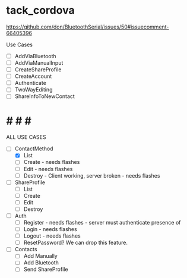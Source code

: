 # tack_cordova


https://github.com/don/BluetoothSerial/issues/50#issuecomment-66405396

Use Cases
- [ ] AddViaBluetooth
- [ ] AddViaManualInput
- [ ] CreateShareProfile
- [ ] CreateAccount
- [ ] Authenticate
- [ ] TwoWayEditing
- [ ] ShareInfoToNewContact

# # # # #

ALL USE CASES

- [ ] ContactMethod
  - [X] List
  - [ ] Create - needs flashes
  - [ ] Edit - needs flashes
  - [ ] Destroy - Client working, server broken - needs flashes

- [ ] ShareProfile
  - [ ] List
  - [ ] Create
  - [ ] Edit
  - [ ] Destroy

- [ ] Auth
  - [ ] Register - needs flashes - server must authenticate presence of
  - [ ] Login - needs flashes
  - [ ] Logout - needs flashes
  - [ ] ResetPassword? We can drop this feature.

- [ ] Contacts
  - [ ] Add Manually
  - [ ] Add Bluetooth
  - [ ] Send ShareProfile
